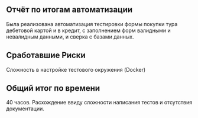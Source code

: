 ## Отчёт по итогам автоматизации

Была реализована автоматизация тестировки формы покупки тура дебетовой картой и в кредит, с заполнением форм валидными и невалидным данными, и сверка с базами данных.

## Сработавшие Риски
Сложность в настройке тестового окружения (Docker)

## Общий итог по времени

40 часов. 
Расхождение ввиду сложности написания тестов и отсутствия документации.
